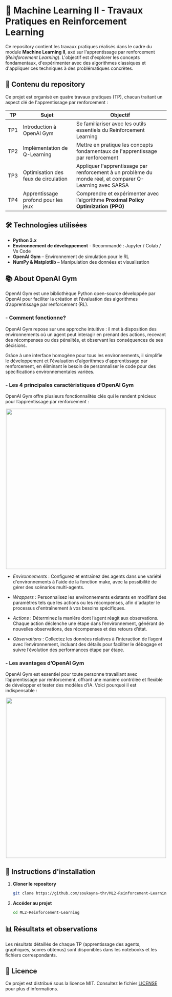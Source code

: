 # 🚀 Machine Learning II - Travaux Pratiques en Reinforcement Learning  

Ce repository contient les travaux pratiques réalisés dans le cadre du module **Machine Learning II**, axé sur l'apprentissage par renforcement (*Reinforcement Learning*). L'objectif est d'explorer les concepts fondamentaux, d'expérimenter avec des algorithmes classiques et d'appliquer ces techniques à des problématiques concrètes.

## 📌 Contenu du repository  

Ce projet est organisé en quatre travaux pratiques (TP), chacun traitant un aspect clé de l'apprentissage par renforcement :  

| TP  | Sujet  | Objectif  |
|------|--------|-----------|
| TP1  | Introduction à OpenAI Gym  | Se familiariser avec les outils essentiels du Reinforcement Learning |
| TP2  | Implémentation de Q-Learning | Mettre en pratique les concepts fondamentaux de l'apprentissage par renforcement |
| TP3  | Optimisation des feux de circulation | Appliquer l'apprentissage par renforcement à un problème du monde réel, et comparer Q-Learning avec SARSA|
| TP4  | Apprentissage profond pour les  jeux | Comprendre et expérimenter avec l’algorithme **Proximal Policy Optimization (PPO)** |

## 🛠 Technologies utilisées  

- **Python 3.x**
- **Environnement de développement** - Recommandé : Jupyter / Colab / Vs Code
- **OpenAI Gym** – Environnement de simulation pour le RL  
- **NumPy & Matplotlib** – Manipulation des données et visualisation   

## 📚 About OpenAI Gym
OpenAI Gym est une bibliothèque Python open-source développée par OpenAI pour faciliter la création et l’évaluation des algorithmes d’apprentissage par renforcement (RL).

### - Comment fonctionne?
OpenAI Gym repose sur une approche intuitive : il met à disposition des environnements où un agent peut interagir en prenant des actions, recevant des récompenses ou des pénalités, et observant les conséquences de ses décisions.

Grâce à une interface homogène pour tous les environnements, il simplifie le développement et l'évaluation d'algorithmes d'apprentissage par renforcement, en éliminant le besoin de personnaliser le code pour des spécifications environnementales variées.

### - Les 4 principales caractéristiques d’OpenAI Gym
OpenAI Gym offre plusieurs fonctionnalités clés qui le rendent précieux pour l’apprentissage par renforcement :

<div align="center">
  <img src="https://www.allaboutai.com/wp-content/uploads/2024/09/Environment-Agent.gif" width="500">
</div>

- *Environnements* : Configurez et entraînez des agents dans une variété d'environnements à l'aide de la fonction make, avec la possibilité de gérer des scénarios multi-agents.

- *Wrappers* : Personnalisez les environnements existants en modifiant des paramètres tels que les actions ou les récompenses, afin d'adapter le processus d'entraînement à vos besoins spécifiques.

- *Actions* : Déterminez la manière dont l’agent réagit aux observations. Chaque action déclenche une étape dans l’environnement, générant de nouvelles observations, des récompenses et des retours d’état.

- *Observations* : Collectez les données relatives à l’interaction de l’agent avec l’environnement, incluant des détails pour faciliter le débogage et suivre l’évolution des performances étape par étape.

### - Les avantages d’OpenAI Gym
OpenAI Gym est essentiel pour toute personne travaillant avec l’apprentissage par renforcement, offrant une manière contrôlée et flexible de développer et tester des modèles d’IA. Voici pourquoi il est indispensable :

<div align="center">
  <img src="https://www.allaboutai.com/wp-content/uploads/2025/01/Interaction-Protocols-in-Object-Interaction-768x576.png.webp" width="500">
</div>

## 🚀 Instructions d'installation  

1. **Cloner le repository**  
   ```bash
   git clone https://github.com/soukayna-thr/ML2-Reinforcement-Learning.git
   
2. **Accéder au projet**  
   ```bash
   cd ML2-Reinforcement-Learning

## 📊 Résultats et observations
Les résultats détaillés de chaque TP (apprentissage des agents, graphiques, scores obtenus) sont disponibles dans les notebooks et les fichiers correspondants.

📜 Licence
---
Ce projet est distribué sous la licence MIT. Consultez le fichier [LICENSE](LICENSE) pour plus d'informations.
